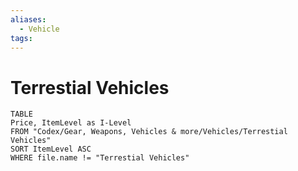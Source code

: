 ```yaml
---
aliases:
  - Vehicle
tags: 
---
```


# Terrestial Vehicles

``` dataview
TABLE
Price, ItemLevel as I-Level
FROM "Codex/Gear, Weapons, Vehicles & more/Vehicles/Terrestial Vehicles"
SORT ItemLevel ASC
WHERE file.name != "Terrestial Vehicles"
```
